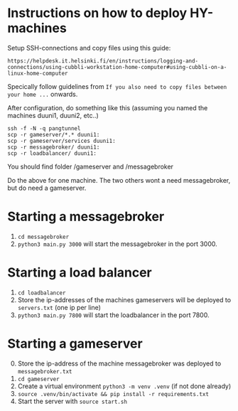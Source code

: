 # Instructions on how to deploy HY-machines

Setup SSH-connections and copy files using this guide:

    https://helpdesk.it.helsinki.fi/en/instructions/logging-and-connections/using-cubbli-workstation-home-computer#using-cubbli-on-a-linux-home-computer

Specically follow guidelines from `If you also need to copy files between your home ...` onwards.

After configuration, do something like this (assuming you named the machines duuni1, duuni2, etc..)

    ssh -f -N -q pangtunnel 
    scp -r gameserver/*.* duuni1:
    scp -r gameserver/services duuni1:
    scp -r messagebroker/ duuni1:
    scp -r loadbalancer/ duuni1:

You should find folder /gameserver and /messagebroker

Do the above for one machine. The two others wont a need messagebroker, but do need a gameserver.

# Starting a messagebroker

1. `cd messagebroker`
2. `python3 main.py 3000` will start the messagebroker in the port 3000.

# Starting a load balancer

1. `cd loadbalancer`
2. Store the ip-addresses of the machines gameservers will be deployed to `servers.txt` (one ip per line)
2. `python3 main.py 7800` will start the loadbalancer in the port 7800.

# Starting a gameserver

0. Store the ip-address of the machine messagebroker was deployed to `messagebroker.txt`
1. `cd gameserver`
2. Create a virtual environment `python3 -m venv .venv` (if not done already)
3. `source .venv/bin/activate && pip install -r requirements.txt`
4. Start the server with `source start.sh`


